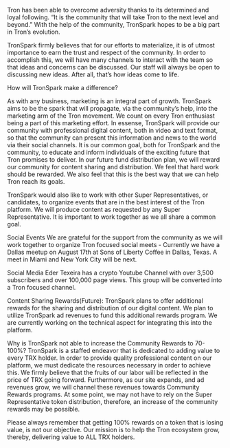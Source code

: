 Tron has been able to overcome adversity thanks to its determined and loyal following. “It is the community that will take Tron to the next level and beyond.” With the help of the community, TronSpark hopes to be a big part in Tron’s evolution. 

TronSpark firmly believes that for our efforts to materialize, it is of utmost importance to earn the trust and respect of the community. In order to accomplish this, we will have many channels to interact with the team so that ideas and concerns can be discussed. Our staff will always be open to discussing new ideas. After all, that’s how ideas come to life.

How will TronSpark make a difference?

As with any business, marketing is an integral part of growth. TronSpark aims to be the spark that will propagate, via the community’s help, into the marketing arm of the Tron movement. We count on every Tron enthusiast being a part of this marketing effort. In essense, TronSpark will provide our community with professional digital content, both in video and text format, so that the community can present this information and news to the world via their social channels. It is our common goal, both for TronSpark and the community, to educate and inform individuals of the exciting future that Tron promises to deliver. In our future fund distribution plan, we will reward our community for content sharing and distribution. We feel that hard work should be rewarded. We also feel that this is the best way that we can help Tron reach its goals.

TronSpark would also like to work with other Super Representatives, or candidates, to organize events that are in the best interest of the Tron platform. We will produce content as requested by any Super Representative. It is important to work together as we all share a common goal. 

Social Events
We are grateful for the support from the community as we will work together to organize Tron focused social meets - Currently we have a Dallas meetup on August 17th at Sons of Liberty Coffee in Dallas, Texas. A meet in Miami and New York City will be next. 

Social Media 
Eder Texeira has a crypto Youtube Channel with over 3,500 subscribers and over 100,000 page views. This group will be converted into a Tron focused channel. 

Content Sharing Rewards(Future): TronSpark plans to offer additional rewards for the sharing and distribution of our digital content. We plan to utilize TronSpark ad revenues to fund this additional rewards program. We are currently working on the technical aspect for integrating this into the platform. 

Why is TronSpark not able to increase the Community Rewards to 70-100%? 
TronSpark is a staffed endeavor that is dedicated to adding value to every TRX holder. In order to provide quality professional content on our platform, we must dedicate the resources necessary in order to achieve this. We firmly believe that the fruits of our labor will be reflected in the price of TRX going forward. Furthermore, as our site expands, and ad revenues grow, we will channel these revenues towards Community Rewards programs. At some point, we may not have to rely on the Super Representative token distribution, therefore, an increase of the  community rewards may be possible.

Please always remember that getting 100% rewards on a token that is losing value, is not our objective. Our mission is to help the Tron ecosystem grow, thereby, delivering value to ALL TRX holders.   


